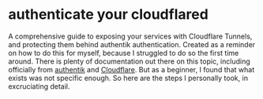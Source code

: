 # authenticate your cloudflared

A comprehensive guide to exposing your services with Cloudflare Tunnels, and protecting them behind authentik authentication. Created as a reminder on how to do this for myself, because I struggled to do so the first time around. There is plenty of documentation out there on this topic, including officially from [authentik](https://docs.goauthentik.io/integrations/services/cloudflare-access/) and [Cloudflare](https://developers.cloudflare.com/cloudflare-one/identity/idp-integration/generic-oidc/). But as a beginner, I found that what exists was not specific enough. So here are the steps I personally took, in excruciating detail. 
